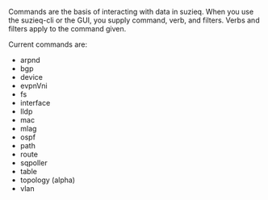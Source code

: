 Commands are the basis of interacting with data in suzieq. When you use the
suzieq-cli or the GUI, you supply command, verb, and filters. Verbs
and filters apply to the command given.

Current commands are:

 - arpnd
 - bgp
 - device
 - evpnVni
 - fs
 - interface
 - lldp
 - mac
 - mlag
 - ospf
 - path
 - route
 - sqpoller
 - table
 - topology (alpha)
 - vlan
